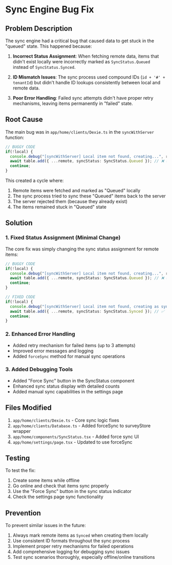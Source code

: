 # Sync Engine Bug Fix

## Problem Description

The sync engine had a critical bug that caused data to get stuck in the "queued" state. This happened because:

1. **Incorrect Status Assignment**: When fetching remote data, items that didn't exist locally were incorrectly marked as `SyncStatus.Queued` instead of `SyncStatus.Synced`.

2. **ID Mismatch Issues**: The sync process used compound IDs (`id + '#' + tenantId`) but didn't handle ID lookups consistently between local and remote data.

3. **Poor Error Handling**: Failed sync attempts didn't have proper retry mechanisms, leaving items permanently in "failed" state.

## Root Cause

The main bug was in `app/home/clients/Dexie.ts` in the `syncWithServer` function:

```typescript
// BUGGY CODE
if(!local) {
  console.debug("[syncWithServer] Local item not found, creating...", remote);
  await table.add({ ...remote, syncStatus: SyncStatus.Queued }); // ❌ Wrong!
  continue;
}
```

This created a cycle where:
1. Remote items were fetched and marked as "Queued" locally
2. The sync process tried to sync these "Queued" items back to the server
3. The server rejected them (because they already exist)
4. The items remained stuck in "Queued" state

## Solution

### 1. Fixed Status Assignment (Minimal Change)

The core fix was simply changing the sync status assignment for remote items:

```typescript
// BUGGY CODE
if(!local) {
  console.debug("[syncWithServer] Local item not found, creating...", remote);
  await table.add({ ...remote, syncStatus: SyncStatus.Queued }); // ❌ Wrong!
  continue;
}

// FIXED CODE
if(!local) {
  console.debug("[syncWithServer] Local item not found, creating as synced...", remote);
  await table.add({ ...remote, syncStatus: SyncStatus.Synced }); // ✅ Correct!
  continue;
}
```

### 2. Enhanced Error Handling

- Added retry mechanism for failed items (up to 3 attempts)
- Improved error messages and logging
- Added `forceSync` method for manual sync operations

### 3. Added Debugging Tools

- Added "Force Sync" button in the SyncStatus component
- Enhanced sync status display with detailed counts
- Added manual sync capabilities in the settings page

## Files Modified

1. `app/home/clients/Dexie.ts` - Core sync logic fixes
2. `app/home/clients/Database.ts` - Added forceSync to surveyStore wrapper
3. `app/home/components/SyncStatus.tsx` - Added force sync UI
4. `app/home/settings/page.tsx` - Updated to use forceSync

## Testing

To test the fix:

1. Create some items while offline
2. Go online and check that items sync properly
3. Use the "Force Sync" button in the sync status indicator
4. Check the settings page sync functionality

## Prevention

To prevent similar issues in the future:

1. Always mark remote items as `Synced` when creating them locally
2. Use consistent ID formats throughout the sync process
3. Implement proper retry mechanisms for failed operations
4. Add comprehensive logging for debugging sync issues
5. Test sync scenarios thoroughly, especially offline/online transitions 